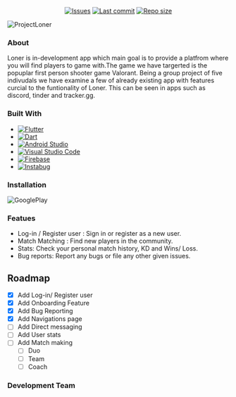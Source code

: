 <div align="center">

<a href="">![Issues][issues-shield]</a>
<a href="">![Last commit][last-commit]</a>
<a href="">![Repo size][repo-size]</a>
  
</div>

![ProjectLoner](https://user-images.githubusercontent.com/111832982/191679176-5c5082d9-13aa-420e-bbba-3a306a94621d.png)

### About

Loner is in-development app which main goal is to provide a platfrom where you will find players to game with.The game 
we have targerted is the popuplar first person shooter game Valorant. Being a group project of five indivudals
we have examine a few of already existing app with features curcial to the funtionality of Loner. This can be 
seen in apps such as discord, tinder and tracker.gg.

### Built With 
* [![Flutter][Flutter.js]][Flutter-url]
* [![Dart][Dart.js]][Dart-url]
* [![Android Studio][AndroidStudio.js]][AndroidStudio-url]
* [![Visual Studio Code][VisualStudioCode.js]][VisualStudioCode-url]
* [![Firebase][Firebase.js]][Firebase-url]
* [![Instabug][Instabug.js]][Instabug-url]

### Installation

![GooglePlay](https://user-images.githubusercontent.com/111832982/191701361-74d3bfec-d881-4d9d-8f2b-d78c04e88569.png)

### Featues
* Log-in / Register user : Sign in or register as a new user.
* Match Matching : Find new players in the community.
* Stats: Check your personal match history, KD and Wins/ Loss.
* Bug reports: Report any bugs or file any other given issues.

## Roadmap
- [x] Add Log-in/ Register user
- [x] Add Onboarding Feature
- [x] Add Bug Reporting
- [x] Add Navigations page
- [ ] Add Direct messaging 
- [ ] Add User stats
- [ ] Add Match making
    - [ ] Duo
    - [ ] Team
    - [ ] Coach

### Development Team





<!-- MARKDOWN LINKS & IMAGES -->
<!-- https://www.markdownguide.org/basic-syntax/#reference-style-links -->
[Flutter.js]: https://img.shields.io/badge/Flutter-20232A?style=for-the-badge&logo=flutter&logoColor=61DAFB
[Flutter-url]: https://flutter.dev/
[Firebase.js]: https://img.shields.io/badge/Firebase-20232A?style=for-the-badge&logo=firebase&logoColor=FFCA28
[Firebase-url]: https://firebase.google.com/
[Instabug.js]: https://img.shields.io/badge/Instabug-20232A?style=for-the-badge&logo=bandcamp&logoColor=FFFFFF
[Instabug-url]: https://www.instabug.com/
[issues-shield]: https://img.shields.io/github/issues/MichaelCalbay/projectloner-sdp?style=for-the-badge
[last-commit]: https://img.shields.io/github/last-commit/MichaelCalbay/projectloner-sdp?style=for-the-badge
[repo-size]: https://img.shields.io/github/repo-size/MichaelCalbay/projectloner-sdp?style=for-the-badge
[AndroidStudio.js]: https://img.shields.io/badge/AndroidStudio-20232A?style=for-the-badge&logo=androidStudio&logoColor=3DDC84
[AndroidStudio-url]: https://developer.android.com/studio
[VisualStudioCode.js]: https://img.shields.io/badge/VisualStudioCode-20232A?style=for-the-badge&logo=visualstudiocode&logoColor=007ACC
[VisualStudioCode-url]: https://code.visualstudio.com/
[Dart.js]: https://img.shields.io/badge/Dart-20232A?style=for-the-badge&logo=Dart&logoColor=0175C2
[Dart-url]: https://dart.dev/




